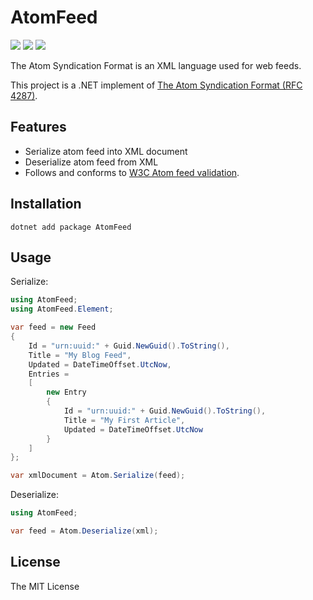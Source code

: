 # AtomFeed

[![](https://img.shields.io/nuget/v/AtomFeed.svg)](https://www.nuget.org/packages/AtomFeed)
[![](https://github.com/chrishyze/AtomFeed/actions/workflows/tests.yml/badge.svg?branch=main)](https://github.com/chrishyze/AtomFeed/workflows/Tests)
[![](https://img.shields.io/badge/license-MIT-informational)](https://www.nuget.org/packages/AtomFeed)

The Atom Syndication Format is an XML language used for web feeds.

This project is a .NET implement of [The Atom Syndication Format (RFC 4287)](https://datatracker.ietf.org/doc/html/rfc4287). 

## Features

- Serialize atom feed into XML document
- Deserialize atom feed from XML
- Follows and conforms to [W3C Atom feed validation](https://validator.w3.org/feed/docs/atom.html).

## Installation

```shell
dotnet add package AtomFeed
```

## Usage

Serialize:

```csharp
using AtomFeed;
using AtomFeed.Element;

var feed = new Feed
{
    Id = "urn:uuid:" + Guid.NewGuid().ToString(),
    Title = "My Blog Feed",
    Updated = DateTimeOffset.UtcNow,
    Entries =
    [
        new Entry
        {
            Id = "urn:uuid:" + Guid.NewGuid().ToString(),
            Title = "My First Article",
            Updated = DateTimeOffset.UtcNow
        }
    ]
};

var xmlDocument = Atom.Serialize(feed);
```

Deserialize:

```csharp
using AtomFeed;

var feed = Atom.Deserialize(xml);
```

## License

The MIT License
